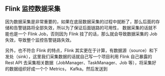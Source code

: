 ## Flink 监控数据采集

因为数据采集是非常重要的，如果在底层数据采集的过程中就断了，那么后面的存储和告警链路将全部失效，所以为了保证后面链路的可用性，
数据采集的话就不能也是一个 Flink Job，否则因为 Flink 挂了的话，那么就会导致数据采集的 Job 失效，导致整个监控告警链路失效。

另外，也不符合 Flink 的特点，Flink 其实更在于计算，有数据源（source）和下发处（sink），这里我们采集数据的话就自己写一个项目利用
Flink 自己暴露的 Rest API 去采集相关数据（JobManager、TaskManager、Job 等），将采集好的数据组织好成一个个 Metrics， Kafka。然后发送到
